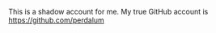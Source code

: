 This is a shadow account for me. My true GitHub account is https://github.com/perdalum

<!---
kbpmd/kbpmd is a ✨ special ✨ repository because its `README.md` (this file) appears on your GitHub profile.
You can click the Preview link to take a look at your changes.
--->
